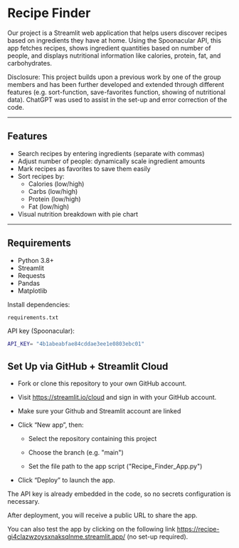 # Recipe Finder

Our project is a Streamlit web application that helps users discover recipes based on ingredients they have at home. Using the Spoonacular API, this app fetches recipes, shows ingredient quantities based on number of people, and displays nutritional information like calories, protein, fat, and carbohydrates.

Disclosure: This project builds upon a previous work by one of the group members and has been further developed and extended through different features (e.g. sort-function, save-favorites function, showing of nutritional data). ChatGPT was used to assist in the set-up and error correction of the code.

---

## Features

- Search recipes by entering ingredients (separate with commas)
- Adjust number of people: dynamically scale ingredient amounts
- Mark recipes as favorites to save them easily
- Sort recipes by:
  - Calories (low/high)
  - Carbs (low/high)
  - Protein (low/high)
  - Fat (low/high)
- Visual nutrition breakdown with pie chart

---

## Requirements

- Python 3.8+
- Streamlit
- Requests
- Pandas
- Matplotlib

Install dependencies:

```bash
requirements.txt
```

API key (Spoonacular):

```bash
API_KEY= "4b1abeabfae84cddae3ee1e0803ebc01"
```

## Set Up via GitHub + Streamlit Cloud

- Fork or clone this repository to your own GitHub account.

- Visit https://streamlit.io/cloud and sign in with your GitHub account.

- Make sure your Github and Streamlit account are linked

- Click “New app”, then:

    - Select the repository containing this project

    - Choose the branch (e.g. "main")

    - Set the file path to the app script ("Recipe_Finder_App.py")

- Click “Deploy” to launch the app.

The API key is already embedded in the code, so no secrets configuration is necessary.

After deployment, you will receive a public URL to share the app.

You can also test the app by clicking on the following link https://recipe-gi4clazwzoysxnaksqlnme.streamlit.app/ (no set-up required).
